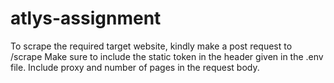 # atlys-assignment
To scrape the required target website, kindly make a post request to /scrape
Make sure to include the static token in the header given in the .env file.
Include proxy and number of pages in the request body.
